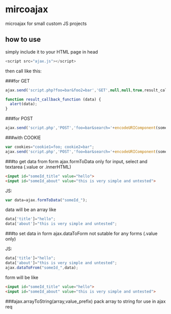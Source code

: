 mircoajax
=========

microajax for small custom JS projects


## how to use

simply include it to your HTML page in head
```js
<script src="ajax.js"></script>
```

then call like this:

###for GET
```js
ajax.send('script.php?foo=bar&foo2=bar','GET',null,null,true,result_callback_function);

function result_callback_function (data) {
  alert(data);
}
```

###for POST
```js
ajax.send('script.php','POST','foo=bar&search='+encodeURIComponent(someText),null,true,result_callback_function);
```

###with COOKIE
```js
var cookies="cookie1=foo; cookie2=bar";
ajax.send('script.php','POST','foo=bar&search='+encodeURIComponent(someText),cookies,true,result_callback_function);
```

###to get data from form ajax.formToData
only for input, select and textarea (.value or .innerHTML)
```html
<input id="someId_title" value="hello">
<input id="someId_about" value="this is very simple and untested">
```
JS:
```js
var data=ajax.formToData("someId_");
```
data will be an array like
```js
data['title']="hello";
data['about']="this is very simple and untested";
```

###to set data in form ajax.dataToForm
not sutable for any forms (.value only)

JS:
```js
data['title']="hello";
data['about']="this is very simple and untested";
ajax.dataToFrom("someId_",data);
```
form will be like
```html
<input id="someId_title" value="hello">
<input id="someId_about" value="this is very simple and untested">
```

###ajax.arrayToString(array,value_prefix)
pack array to string for use in ajax req
